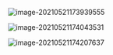 ![image-20210521173939555](https://gitee.com/AiShiYuShiJiePingXing/img/raw/master/img/image-20210521173939555.png)

![image-20210521174043531](https://gitee.com/AiShiYuShiJiePingXing/img/raw/master/img/image-20210521174043531.png)

![image-20210521174207637](https://gitee.com/AiShiYuShiJiePingXing/img/raw/master/img/image-20210521174207637.png)